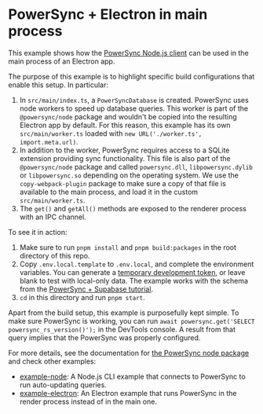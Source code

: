 # PowerSync + Electron in main process

This example shows how the [PowerSync Node.js client](https://docs.powersync.com/client-sdk-references/node#node-js-client-alpha) can be used in the main process of an Electron app.

The purpose of this example is to highlight specific build configurations that enable this setup.
In particular:

1. In `src/main/index.ts`, a `PowerSyncDatabase` is created. PowerSync uses node workers to speed up database
   queries. This worker is part of the `@powersync/node` package and wouldn't be copied into the resulting Electron
   app by default. For this reason, this example has its own `src/main/worker.ts` loaded with `new URL('./worker.ts', import.meta.url)`.
2. In addition to the worker, PowerSync requires access to a SQLite extension providing sync functionality.
   This file is also part of the `@powersync/node` package and called `powersync.dll`, `libpowersync.dylib` or
   `libpowersync.so` depending on the operating system.
   We use the `copy-webpack-plugin` package to make sure a copy of that file is available to the main process,
   and load it in the custom `src/main/worker.ts`.
3. The `get()` and `getAll()` methods are exposed to the renderer process with an IPC channel.

To see it in action:

1. Make sure to run `pnpm install` and `pnpm build:packages` in the root directory of this repo.
2. Copy `.env.local.template` to `.env.local`, and complete the environment variables. You can generate a [temporary development token](https://docs.powersync.com/usage/installation/authentication-setup/development-tokens), or leave blank to test with local-only data.
   The example works with the schema from the [PowerSync + Supabase tutorial](https://docs.powersync.com/integration-guides/supabase-+-powersync#supabase-powersync).
3. `cd` in this directory and run `pnpm start`.

Apart from the build setup, this example is purposefully kept simple.
To make sure PowerSync is working, you can run `await powersync.get('SELECT powersync_rs_version()');` in the DevTools
console. A result from that query implies that the PowerSync was properly configured.

For more details, see the documentation for [the PowerSync node package](https://docs.powersync.com/client-sdk-references/node#node-js-client-alpha) and check other examples:

- [example-node](../example-node/): A Node.js CLI example that connects to PowerSync to run auto-updating queries.
- [example-electron](../example-electron/): An Electron example that runs PowerSync in the render process instead of in the main one.
